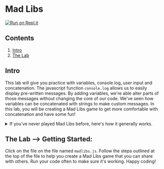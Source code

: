 # Mad Libs

[![Run on Repl.it](https://repl.it/badge/github/upperlinecode/mad-libs-javascript)](https://repl.it/github/upperlinecode/mad-libs-javascript)

## Contents

1. [Intro](#intro)
2. [The Lab](#the-lab)

## Intro

This lab will give you practice with variables, console.log, user input and concatenation. The javascript function `console.log` allows us to easily display pre-written messages. By adding variables, we're able alter parts of those messages without changing the core of our code. We've seen how variables can be concatenated with strings to make custom messages. In this lab, you will be creating a Mad Libs game to get more comfortable with concatenation and have some fun!

<details>
<summary> If you've never played Mad Libs before, here's how it generally works.</summary>
One person holds a story that contains blanks, each with a suitable part of speech written under it (verb, adverb, noun, adjective etc.). They ask a friend to supply them with words that match each parts of speech, without letting that friend see the story, writing the words onto the blanks as they go. When they get to the end, they read their ridiculous creation aloud.
</details>

## The Lab --> Getting Started:

Click on the file on the file named `madlibs.js`. Follow the steps outlined at the top of the file to help you create a Mad Libs game that you can share with others. Run your code often to make sure it's working. Happy coding!

